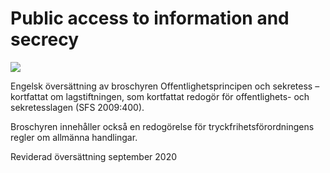 # Public access to information and secrecy

![](/contentassets/f381325faa3b41dc859080a0b1b4c994/omslag.jpg?width=150&quality=85)


Engelsk översättning av broschyren Offentlighetsprincipen och sekretess – kortfattat om lagstiftningen, som kortfattat redogör för offentlighets\- och sekretesslagen (SFS 2009:400\).


Broschyren innehåller också en redogörelse för tryckfrihetsförordningens regler om allmänna handlingar.

Reviderad översättning september 2020
